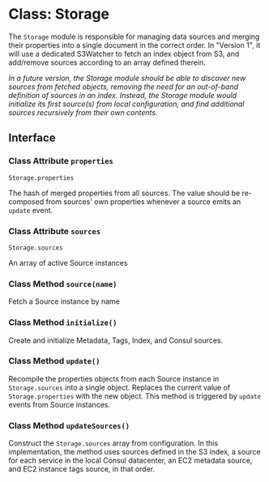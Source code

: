 Class: Storage
==============

The `Storage` module is responsible for managing data sources and merging their properties into a single document in the correct order. In "Version 1", it will use a dedicated S3Watcher to fetch an index object from S3, and add/remove sources according to an array defined therein.

_In a future version, the Storage module should be able to discover new sources from fetched objects, removing the need for an out-of-band definition of sources in an index. Instead, the Storage module would initialize its first source(s) from local configuration, and find additional sources recursively from their own contents._

## Interface

### Class Attribute `properties`

```
Storage.properties
```

The hash of merged properties from all sources. The value should be re-composed from sources' own properties whenever a source emits an `update` event.

### Class Attribute `sources`

```
Storage.sources
```

An array of active Source instances

### Class Method `source(name)`

Fetch a Source instance by name

### Class Method `initialize()`

Create and initialize Metadata, Tags, Index, and Consul sources.

### Class Method `update()`

Recompile the properties objects from each Source instance in `Storage.sources` into a single object. Replaces the current value of `Storage.properties` with the new object. This method is triggered by `update` events from Source instances.

### Class Method `updateSources()`

Construct the `Storage.sources` array from configuration. In this implementation, the method uses sources defined in the S3 index, a source for each service in the local Consul datacenter, an EC2 metadata source, and EC2 instance tags source, in that order.
